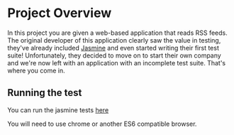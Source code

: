 # Project Overview

In this project you are given a web-based application that reads RSS feeds. The original developer of this application clearly saw the value in testing, they've already included [Jasmine](http://jasmine.github.io/) and even started writing their first test suite! Unfortunately, they decided to move on to start their own company and we're now left with an application with an incomplete test suite. That's where you come in.

## Running the test

You can run the jasmine tests [here](http://oped.github.io/fend/frontend-nanodegree-feedreader/)

You will need to use chrome or another ES6 compatible browser.
